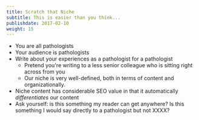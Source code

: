 ```yaml
---
title: Scratch that Niche
subtitle: This is easier than you think...
publishdate: 2017-02-10
weight: 15
---
```


* You are all pathologists
* Your audience is pathologists
* Write about your experiences as a pathologist for a pathologist
    * Pretend you're writing to a less senior colleague who is sitting right across from you
    * Our niche is very well-defined, both in terms of content and organizationally.
* Niche content has considerable SEO value in that it automatically *differentiates* our content
* Ask yourself: is this something my reader can get anywhere? Is this something I would say directly to a pathologist but not XXXX?
